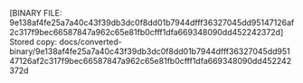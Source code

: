 [BINARY FILE: 9e138af4fe25a7a40c43f39db3dc0f8dd01b7944dfff36327045dd95147126af2c317f9bec66587847a962c65e81fb0cfff1dfa669348090dd452242372d]
Stored copy: docs/converted-binary/9e138af4fe25a7a40c43f39db3dc0f8dd01b7944dfff36327045dd95147126af2c317f9bec66587847a962c65e81fb0cfff1dfa669348090dd452242372d
